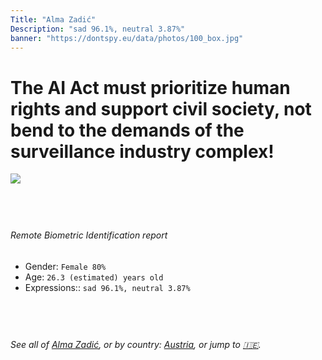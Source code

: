```yaml
---
Title: "Alma Zadić"
Description: "sad 96.1%, neutral 3.87%"
banner: "https://dontspy.eu/data/photos/100_box.jpg"
---
```


# The AI Act must prioritize human rights and support civil society, not bend to the demands of the surveillance industry complex!

<link rel="stylesheet" type="text/css" href="/css/blog.css" />

<div class="is-fake" hidden>

_This image is **clearly fake**_, yet we [continue to collect them because the AI Act negotiations](/blog/why-deepfake/) are heading in a direction that will only make people's lives more complicated. For a more in-depth explanation, read: [Double threat: why losing the battle against Face Biometrics would fuel the proliferation of deepfakes](/blog/the-dual-threat-how-losing-the-biometric-battle-fuels-deepfake-proliferation/).


</div>

<!-- <img src="https://dontspy.eu/data/photos/54_box.jpg" /> -->
<img src="https://dontspy.eu/data/photos/100_box.jpg" />

## <br>

###### Remote Biometric Identification report

* <span class="label">Gender:</span> `Female 80%`
* <span class="label">Age:</span> `26.3 (estimated) years old`
* <span class="label">Expressions::</span> `sad 96.1%, neutral 3.87%`

## <br>

###### See all of [Alma Zadić](/policymaker#Alma%20Zadi%C4%87), or by country: [Austria](/country#Austria), or jump to [🇮🇪](/x/127).

## <br>
